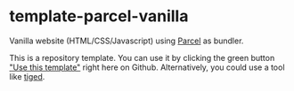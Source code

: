 # template-parcel-vanilla
Vanilla website (HTML/CSS/Javascript) using [Parcel](https://parceljs.org) as bundler.

This is a repository template. You can use it by clicking the green button ["Use this template"](https://github.com/arthurvmdantas/template-parcel-vanilla/generate) right here on Github. Alternatively, you could use a tool like [tiged](https://github.com/tiged/tiged).
